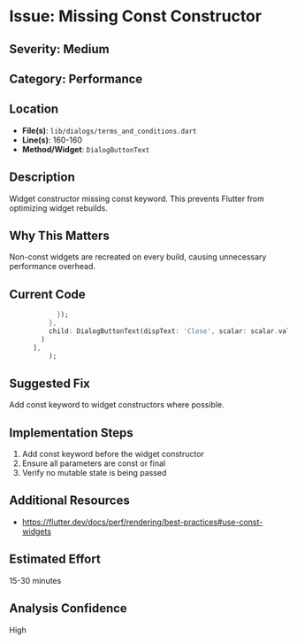 # Issue: Missing Const Constructor

## Severity: Medium

## Category: Performance

## Location
- **File(s)**: `lib/dialogs/terms_and_conditions.dart`
- **Line(s)**: 160-160
- **Method/Widget**: `DialogButtonText`

## Description
Widget constructor missing const keyword. This prevents Flutter from optimizing widget rebuilds.

## Why This Matters
Non-const widgets are recreated on every build, causing unnecessary performance overhead.

## Current Code
```dart
            });
          },
          child: DialogButtonText(dispText: 'Close', scalar: scalar.value),
        )
      ],  
          );
```

## Suggested Fix
Add const keyword to widget constructors where possible.

## Implementation Steps
1. Add const keyword before the widget constructor
2. Ensure all parameters are const or final
3. Verify no mutable state is being passed

## Additional Resources
- https://flutter.dev/docs/perf/rendering/best-practices#use-const-widgets

## Estimated Effort
15-30 minutes

## Analysis Confidence
High

